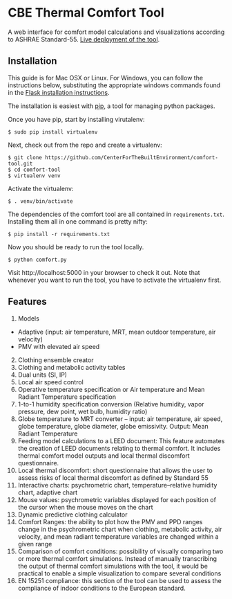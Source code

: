 CBE Thermal Comfort Tool
========================

A web interface for comfort model calculations and visualizations according to ASHRAE Standard-55. [Live deployment of the tool](http://smap.cbe.berkeley.edu/comforttool).

Installation
------------

This guide is for Mac OSX or Linux. For Windows, you can follow the instructions below, substituting the appropriate windows commands found in the [Flask installation instructions](http://flask.pocoo.org/docs/0.10/installation/).

The installation is easiest with [pip](http://pip.readthedocs.org/en/latest/installing.html), a tool for managing python packages.

Once you have pip, start by installing virutalenv:

`$ sudo pip install virtualenv`

Next, check out from the repo and create a virtualenv:

```
$ git clone https://github.com/CenterForTheBuiltEnvironment/comfort-tool.git
$ cd comfort-tool
$ virtualenv venv
```

Activate the virtualenv:

`$ . venv/bin/activate`

The dependencies of the comfort tool are all contained in `requirements.txt`. Installing them all in one command is pretty nifty:

`$ pip install -r requirements.txt`

Now you should be ready to run the tool locally.

`$ python comfort.py`

Visit http://localhost:5000 in your browser to check it out. Note that whenever you want to run the tool, you have to activate the virtualenv first.

Features
--------

1. Models
  * Adaptive (input: air temperature, MRT, mean outdoor temperature, air velocity)
  * PMV with elevated air speed
2. Clothing ensemble creator
3. Clothing and metabolic activity tables
4. Dual units (SI, IP)
5. Local air speed control
6. Operative temperature specification or Air temperature and Mean Radiant Temperature specification
7. 1-to-1 humidity specification conversion (Relative humidity, vapor pressure, dew point, wet bulb, humidity ratio)
8. Globe temperature to MRT converter – input: air temperature, air speed, globe temperature, globe diameter, globe emissivity. Output: Mean Radiant Temperature
9. Feeding model calculations to a LEED document: This feature automates the creation of LEED documents relating to thermal comfort. It includes thermal comfort model outputs and local thermal discomfort questionnaire.
10. Local thermal discomfort: short questionnaire that allows the user to assess risks of local thermal discomfort as defined by Standard 55
11. Interactive charts: psychrometric chart, temperature–relative humidity chart, adaptive chart
12. Mouse values: psychrometric variables displayed for each position of the cursor when the mouse moves on the chart
13. Dynamic predictive clothing calculator
14. Comfort Ranges: the ability to plot how the PMV and PPD ranges change in the psychrometric chart when clothing, metabolic activity, air velocity, and mean radiant temperature variables are changed within a given range
15. Comparison of comfort conditions: possibility of visually comparing two or more thermal comfort simulations. Instead of manually transcribing the output of thermal comfort simulations with the tool, it would be practical to enable a simple visualization to compare several conditions
16. EN 15251 compliance: this section of the tool can be used to assess the compliance of indoor conditions to the European standard.
